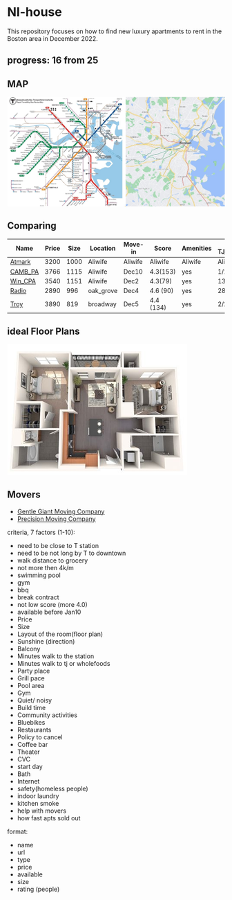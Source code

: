 # NI-house

This repository focuses on how to find new luxury apartments to rent in the Boston area in December 2022.

## progress:  16 from 25 

## MAP

![sub_map_bos](https://github.com/smnikitin/NI-house/blob/main/map/sub_map_bos.JPG)


## Comparing


| Name | Price | Size | Location | Move-in | Score | Amenities | To TJ/CVC/T | Notes |
| --- | --- | --- | --- | --- | --- | --- | --- | --- | 
| [Atmark](https://www.liveatmark.com/floorplans) | 3200  | 1000 | Aliwife | Aliwife | Aliwife | Aliwife | Aliwife | Aliwife | 
| [CAMB_PA](https://www.livecambridgepark.com/floorplans) | 3766  | 1115  | Aliwife | Dec10 | 4.3(153) | yes | 1/10/10  | one/sauna | 
| [Win_CPA](https://www.windsoratcambridgepark.com/floorplans) | 3540  | 1151 | Aliwife | Dec2 | 4.3(79)| yes | 13/13/4 | cancel | 
| [Radio](https://www.windsorradiofactory.com/floorplans) | 2890   | 996  | oak_grove | Dec4 | 4.6 (90)| yes | 28/28/8 | party | 
| [Troy](https://www.equityapartments.com/boston/south-end/troy-boston-apartments#/#bedroom-type-section-2) | 3890   | 819  | broadway | Dec5 | 4.4 (134) | yes | 2/2/7 | students | 


## ideal Floor Plans

![ideal_floorpan](https://github.com/smnikitin/NI-house/blob/main/floor/ideal_floorpan.JPG)

## Movers

- [Gentle Giant Moving Company](https://www.gentlegiant.com/moving-services/local-moving-company/) 
- [Precision Moving Company](https://precisionmoving.com/about-precision-moving/) 

criteria, 7 factors (1-10):
- need to be close to T station
- need to be not long by T to downtown
- walk distance to grocery
- not more then 4k/m
- swimming pool
- gym
- bbq
- break contract
- not low score (more 4.0)
- available before Jan10
- Price 
- Size
- Layout of the room(floor plan)
- Sunshine (direction)
- Balcony
- Minutes walk to the station
- Minutes walk to tj or wholefoods
- Party place 
- Grill pace
- Pool area 
- Gym 
- Quiet/ noisy 
- Build time 
- Community activities 
- Bluebikes
- Restaurants 
- Policy to cancel 
- Coffee bar
- Theater 
- CVC
- start day
- Bath
- Internet
- safety(homeless people)
- indoor laundry
- kitchen smoke 
- help with movers
- how fast apts sold out

format:

- name
- url
- type
- price
- available
- size
- rating (people)